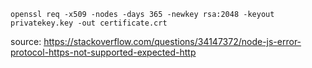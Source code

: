 

    openssl req -x509 -nodes -days 365 -newkey rsa:2048 -keyout privatekey.key -out certificate.crt

source: https://stackoverflow.com/questions/34147372/node-js-error-protocol-https-not-supported-expected-http
